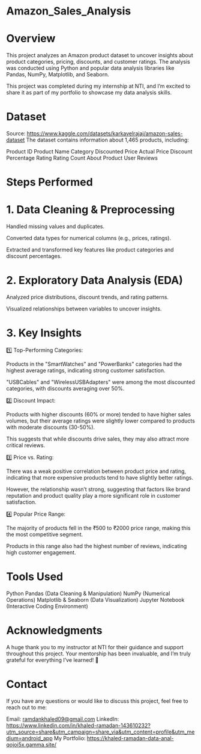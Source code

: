 # Amazon_Sales_Analysis
# Overview
This project analyzes an Amazon product dataset to uncover insights about product categories, pricing, discounts, and customer ratings. The analysis was conducted using Python and popular data analysis libraries like Pandas, NumPy, Matplotlib, and Seaborn.

This project was completed during my internship at NTI, and I’m excited to share it as part of my portfolio to showcase my data analysis skills.

# Dataset
Source: https://www.kaggle.com/datasets/karkavelrajaj/amazon-sales-dataset
The dataset contains information about 1,465 products, including:

Product ID
Product Name
Category
Discounted Price
Actual Price
Discount Percentage
Rating
Rating Count
About Product
User Reviews

# Steps Performed
# 1. Data Cleaning & Preprocessing
Handled missing values and duplicates.

Converted data types for numerical columns (e.g., prices, ratings).

Extracted and transformed key features like product categories and discount percentages.

# 2. Exploratory Data Analysis (EDA)
Analyzed price distributions, discount trends, and rating patterns.

Visualized relationships between variables to uncover insights.

# 3. Key Insights
1️⃣ Top-Performing Categories:

Products in the "SmartWatches" and "PowerBanks" categories had the highest average ratings, indicating strong customer satisfaction.

"USBCables" and "WirelessUSBAdapters" were among the most discounted categories, with discounts averaging over 50%.

2️⃣ Discount Impact:

Products with higher discounts (60% or more) tended to have higher sales volumes, but their average ratings were slightly lower compared to products with moderate discounts (30-50%).

This suggests that while discounts drive sales, they may also attract more critical reviews.

3️⃣ Price vs. Rating:

There was a weak positive correlation between product price and rating, indicating that more expensive products tend to have slightly better ratings.

However, the relationship wasn’t strong, suggesting that factors like brand reputation and product quality play a more significant role in customer satisfaction.

4️⃣ Popular Price Range:

The majority of products fell in the ₹500 to ₹2000 price range, making this the most competitive segment.

Products in this range also had the highest number of reviews, indicating high customer engagement.

# Tools Used
Python
Pandas (Data Cleaning & Manipulation)
NumPy (Numerical Operations)
Matplotlib & Seaborn (Data Visualization)
Jupyter Notebook (Interactive Coding Environment)

# Acknowledgments
A huge thank you to my instructor at NTI for their guidance and support throughout this project. Your mentorship has been invaluable, and I’m truly grateful for everything I’ve learned! 🙏

# Contact
If you have any questions or would like to discuss this project, feel free to reach out to me:

Email: ramdankhaled09@gmail.com
LinkedIn: https://www.linkedin.com/in/khaled-ramadan-143610232?utm_source=share&utm_campaign=share_via&utm_content=profile&utm_medium=android_app
My Portfolio: https://khaled-ramadan-data-anal-qojoi5x.gamma.site/
